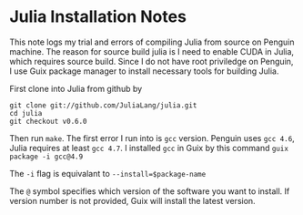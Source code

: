 # Julia Installation Notes
This note logs my trial and errors of compiling Julia from source on Penguin machine. The reason for source build julia is I need to enable CUDA in Julia, which requires source build. Since I do not have root priviledge on Penguin, I use Guix package manager to install necessary tools for building Julia.

First clone into Julia from github by

```
git clone git://github.com/JuliaLang/julia.git
cd julia
git checkout v0.6.0
```
Then run `make`.
The first error I run into is `gcc` version.  Penguin uses `gcc 4.6`, Julia requires at least `gcc 4.7`. I installed `gcc` in Guix by this command
`guix package -i gcc@4.9`

The `-i` flag is equivalant to `--install=$package-name`

The `@` symbol specifies which version of the software you want to install. If version number is not provided, Guix will install the latest version.
